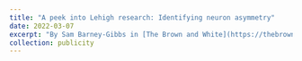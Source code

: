 ```yaml
---
title: "A peek into Lehigh research: Identifying neuron asymmetry"
date: 2022-03-07
excerpt: "By Sam Barney-Gibbs in [The Brown and White](https://thebrownandwhite.com/2022/03/07/a-peek-into-lehigh-research-neuron-asymmetry/) <br/><img src='https://thebrownandwhite.com/wp-content/uploads/2022/03/220302_BiologicalSciences_Thomson_1_web-featured.jpg'>"
collection: publicity
---
```


